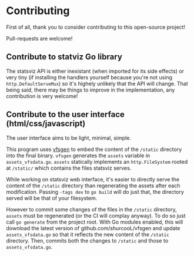 Contributing
============

First of all, thank you to consider contributing to this open-source project!

Pull-requests are welcome!


## Contribute to statviz Go library

The statsviz API is either inexistant (when imported for its side effects) or 
very tiny (if installing the handlers yourself because you're not using 
`http.DefaultServeMux`) so it's highely unlikely that the API will change. 
That being said, there may be things to improve in the implementation, any
contribution is very welcome!


## Contribute to the user interface (html/css/javascript)

The user interface aims to be light, minimal, simple.

This program uses [vfsgen](github.com/shurcooL/vfsgen) to embed the content of 
the `/static` directory into the final binary. `vfsgen` generates the `assets`
variable in `assets_vfsdata.go`. `assets` statically implements an 
`http.FileSystem` rooted at `/static/` which contains the files statsviz serves.

While working on statsviz web interface, it's easier to directly serve the
content of the `/static` directory than regenerating the assets after each 
modification. Passing `-tags dev` to `go build` will do just that, the
directory served will be that of your filesystem.

However to commit some changes of the files in the `/static` directory, `assets`
must be regenerated (or the CI will complay anyway).
To do so just call `go generate` from the project root. With Go modules enabled,
this will download the latest version of github.com/shurcooL/vfsgen and update 
`assets_vfsdata.go` so that it reflects the new content of the `/static` 
directory. Then, commits both the changes to `/static` and those to `assets_vfsdata.go`.
